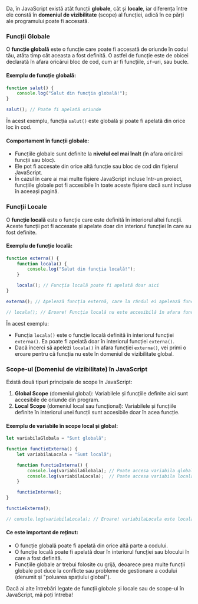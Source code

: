 Da, în JavaScript există atât funcții **globale**, cât și **locale**, iar diferența între ele constă în **domeniul de vizibilitate** (scope) al funcției, adică în ce părți ale programului poate fi accesată.

### Funcții Globale

O **funcție globală** este o funcție care poate fi accesată de oriunde în codul tău, atâta timp cât aceasta a fost definită. O astfel de funcție este de obicei declarată în afara oricărui bloc de cod, cum ar fi funcțiile, `if`-uri, sau bucle.

#### Exemplu de funcție globală:

```javascript
function salut() {
    console.log("Salut din funcția globală!");
}

salut(); // Poate fi apelată oriunde
```

În acest exemplu, funcția `salut()` este globală și poate fi apelată din orice loc în cod.

#### Comportament în funcții globale:
- Funcțiile globale sunt definite la **nivelul cel mai înalt** (în afara oricărei funcții sau bloc).
- Ele pot fi accesate din orice altă funcție sau bloc de cod din fișierul JavaScript.
- În cazul în care ai mai multe fișiere JavaScript incluse într-un proiect, funcțiile globale pot fi accesibile în toate aceste fișiere dacă sunt incluse în aceeași pagină.

### Funcții Locale

O **funcție locală** este o funcție care este definită în interiorul altei funcții. Aceste funcții pot fi accesate și apelate doar din interiorul funcției în care au fost definite.

#### Exemplu de funcție locală:

```javascript
function externa() {
    function locala() {
        console.log("Salut din funcția locală!");
    }

    locala(); // Funcția locală poate fi apelată doar aici
}

externa(); // Apelează funcția externă, care la rândul ei apelează funcția locală

// locala(); // Eroare! Funcția locală nu este accesibilă în afara funcției `externa`
```

În acest exemplu:
- Funcția `locala()` este o funcție locală definită în interiorul funcției `externa()`. Ea poate fi apelată doar în interiorul funcției `externa()`.
- Dacă încerci să apelezi `locala()` în afara funcției `externa()`, vei primi o eroare pentru că funcția nu este în domeniul de vizibilitate global.

### Scope-ul (Domeniul de vizibilitate) în JavaScript

Există două tipuri principale de scope în JavaScript:
1. **Global Scope** (domeniul global): Variabilele și funcțiile definite aici sunt accesibile de oriunde din program.
2. **Local Scope** (domeniul local sau funcțional): Variabilele și funcțiile definite în interiorul unei funcții sunt accesibile doar în acea funcție.

#### Exemplu de variabile în scope local și global:

```javascript
let variabilaGlobala = "Sunt globală";

function functieExterna() {
    let variabilaLocala = "Sunt locală";

    function functieInterna() {
        console.log(variabilaGlobala); // Poate accesa variabila globală
        console.log(variabilaLocala);  // Poate accesa variabila locală definită în funcția externă
    }

    functieInterna();
}

functieExterna();

// console.log(variabilaLocala); // Eroare! variabilaLocala este locală și nu poate fi accesată din afara funcției
```

#### Ce este important de reținut:

- O funcție globală poate fi apelată din orice altă parte a codului.
- O funcție locală poate fi apelată doar în interiorul funcției sau blocului în care a fost definită.
- Funcțiile globale ar trebui folosite cu grijă, deoarece prea multe funcții globale pot duce la conflicte sau probleme de gestionare a codului (denumit și "poluarea spațiului global").

Dacă ai alte întrebări legate de funcții globale și locale sau de scope-ul în JavaScript, mă poți întreba!
